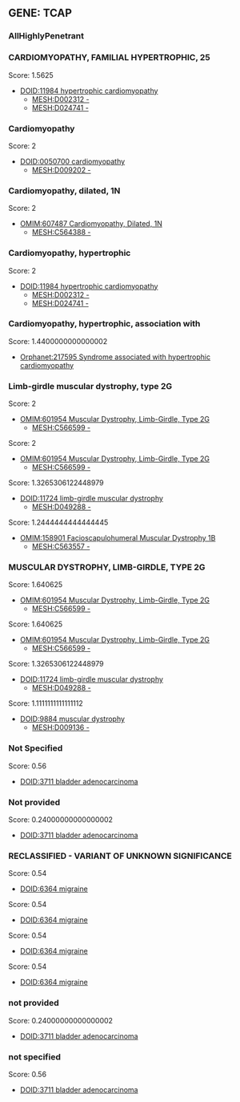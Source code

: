 
## GENE: TCAP

### AllHighlyPenetrant

### CARDIOMYOPATHY, FAMILIAL HYPERTROPHIC, 25

Score: 1.5625

 * [DOID:11984 hypertrophic cardiomyopathy](http://beta.monarchinitiative.org/disease/DOID:11984)
    * [MESH:D002312 -](http://beta.monarchinitiative.org/disease/MESH:D002312)
    * [MESH:D024741 -](http://beta.monarchinitiative.org/disease/MESH:D024741)

### Cardiomyopathy

Score: 2

 * [DOID:0050700 cardiomyopathy](http://beta.monarchinitiative.org/disease/DOID:0050700)
    * [MESH:D009202 -](http://beta.monarchinitiative.org/disease/MESH:D009202)

### Cardiomyopathy, dilated, 1N

Score: 2

 * [OMIM:607487 Cardiomyopathy, Dilated, 1N](http://beta.monarchinitiative.org/disease/OMIM:607487)
    * [MESH:C564388 -](http://beta.monarchinitiative.org/disease/MESH:C564388)

### Cardiomyopathy, hypertrophic

Score: 2

 * [DOID:11984 hypertrophic cardiomyopathy](http://beta.monarchinitiative.org/disease/DOID:11984)
    * [MESH:D002312 -](http://beta.monarchinitiative.org/disease/MESH:D002312)
    * [MESH:D024741 -](http://beta.monarchinitiative.org/disease/MESH:D024741)

### Cardiomyopathy, hypertrophic, association with

Score: 1.4400000000000002

 * [Orphanet:217595 Syndrome associated with hypertrophic cardiomyopathy](http://beta.monarchinitiative.org/disease/Orphanet:217595)

### Limb-girdle muscular dystrophy, type 2G

Score: 2

 * [OMIM:601954 Muscular Dystrophy, Limb-Girdle, Type 2G](http://beta.monarchinitiative.org/disease/OMIM:601954)
    * [MESH:C566599 -](http://beta.monarchinitiative.org/disease/MESH:C566599)

Score: 2

 * [OMIM:601954 Muscular Dystrophy, Limb-Girdle, Type 2G](http://beta.monarchinitiative.org/disease/OMIM:601954)
    * [MESH:C566599 -](http://beta.monarchinitiative.org/disease/MESH:C566599)

Score: 1.3265306122448979

 * [DOID:11724 limb-girdle muscular dystrophy](http://beta.monarchinitiative.org/disease/DOID:11724)
    * [MESH:D049288 -](http://beta.monarchinitiative.org/disease/MESH:D049288)

Score: 1.2444444444444445

 * [OMIM:158901 Facioscapulohumeral Muscular Dystrophy 1B](http://beta.monarchinitiative.org/disease/OMIM:158901)
    * [MESH:C563557 -](http://beta.monarchinitiative.org/disease/MESH:C563557)

### MUSCULAR DYSTROPHY, LIMB-GIRDLE, TYPE 2G

Score: 1.640625

 * [OMIM:601954 Muscular Dystrophy, Limb-Girdle, Type 2G](http://beta.monarchinitiative.org/disease/OMIM:601954)
    * [MESH:C566599 -](http://beta.monarchinitiative.org/disease/MESH:C566599)

Score: 1.640625

 * [OMIM:601954 Muscular Dystrophy, Limb-Girdle, Type 2G](http://beta.monarchinitiative.org/disease/OMIM:601954)
    * [MESH:C566599 -](http://beta.monarchinitiative.org/disease/MESH:C566599)

Score: 1.3265306122448979

 * [DOID:11724 limb-girdle muscular dystrophy](http://beta.monarchinitiative.org/disease/DOID:11724)
    * [MESH:D049288 -](http://beta.monarchinitiative.org/disease/MESH:D049288)

Score: 1.1111111111111112

 * [DOID:9884 muscular dystrophy](http://beta.monarchinitiative.org/disease/DOID:9884)
    * [MESH:D009136 -](http://beta.monarchinitiative.org/disease/MESH:D009136)

### Not Specified

Score: 0.56

 * [DOID:3711 bladder adenocarcinoma](http://beta.monarchinitiative.org/disease/DOID:3711)

### Not provided

Score: 0.24000000000000002

 * [DOID:3711 bladder adenocarcinoma](http://beta.monarchinitiative.org/disease/DOID:3711)

### RECLASSIFIED - VARIANT OF UNKNOWN SIGNIFICANCE

Score: 0.54

 * [DOID:6364 migraine](http://beta.monarchinitiative.org/disease/DOID:6364)

Score: 0.54

 * [DOID:6364 migraine](http://beta.monarchinitiative.org/disease/DOID:6364)

Score: 0.54

 * [DOID:6364 migraine](http://beta.monarchinitiative.org/disease/DOID:6364)

Score: 0.54

 * [DOID:6364 migraine](http://beta.monarchinitiative.org/disease/DOID:6364)

### not provided

Score: 0.24000000000000002

 * [DOID:3711 bladder adenocarcinoma](http://beta.monarchinitiative.org/disease/DOID:3711)

### not specified

Score: 0.56

 * [DOID:3711 bladder adenocarcinoma](http://beta.monarchinitiative.org/disease/DOID:3711)

